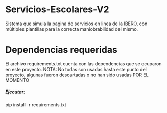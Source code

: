 # Servicios-Escolares-V2
Sistema que simula la pagina de servicios en linea de la IBERO, con múltiples plantillas para la correcta maniobrabilidad del mismo.

<h1>Dependencias requeridas</h1>
El archivo requirements.txt cuenta con las dependencias que se ocuparon en este proyecto.
NOTA: No todas son usadas hasta este punto del proyecto, algunas fueron descartadas o no han sido usadas POR EL MOMENTO

<h5>Ejecutar:</h5>
<h7>pip install -r requirements.txt</h7>
